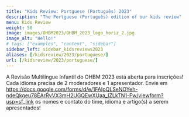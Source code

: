 ```yaml
---
title: "Kids Review: Portguese (Português) 2023"
description: "The Portguese (Português) edition of our kids review"
menu: Kids Review
weight: 50
image: images/OHBM2023/OHBM_2023_logo_horiz_2.jpg
image_alt: "Hello!"
# tags: ["examples", "content", "sidebar"]
sidebar_left: sidebar_kidsreviews2023
aliases: [/kidsreview/2023/portuguese/]
url: [/kidsreview/2023/portuguese/]
---
```


A Revisão Multilíngue Infantil do OHBM 2023 está aberta para inscrições! Cada idioma precisa de 2 moderadores e 1 apresentador. Envie em https://docs.google.com/forms/d/e/1FAIpQLSeNOYeh-ndeQkgeu78EArRvVX3mH2UGQEwXUaa_IZLkTN1-Fw/viewform?usp=sf_link  os nomes e contato do time, idioma e artigo(s) a serem apresentados!


<!-- ## Presenters and organizers
1. Name 1 ![Example image](/images/image.png)
2. Name 2 ![Example image](/images/image.png)
3. Name 3 ![Example image](/images/image.png)
-->

<!-- ## Message from organizers
Message here
-->

<!-- Youtube link, example https://www.youtube.com/watch?v=w7Ft2ymGmfc
{{< youtube w7Ft2ymGmfc >}}
-->